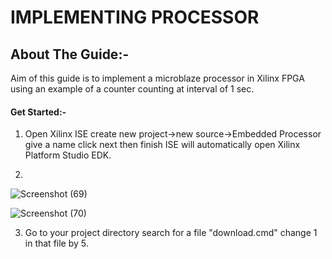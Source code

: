 # IMPLEMENTING PROCESSOR
## About The Guide:-
Aim of this guide is to implement a microblaze processor in Xilinx FPGA using an example of a
counter counting at interval of 1 sec.
#### Get Started:-
1. Open Xilinx ISE create new project->new source->Embedded Processor give a name click next then
finish ISE will automatically open Xilinx Platform Studio EDK.

1.
![Screenshot (69)](https://user-images.githubusercontent.com/64007722/79830462-0db44200-83c3-11ea-947f-7a4893079d0c.png)

![Screenshot (70)](https://user-images.githubusercontent.com/64007722/79830682-90d59800-83c3-11ea-98e2-8ae68173fae1.png)

3. Go to your project directory search for a file "download.cmd" change 1 in that file by 5.
